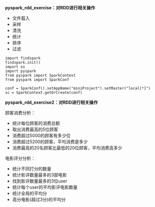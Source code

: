 **pyspark_rdd_exercise：对RDD进行相关操作**
- 文件载入
- 采样
- 清洗
- 统计
- 排序
- 过滤
```
import findspark
findspark.init()
import os
import pyspark
from pyspark import SparkContext
from pyspark import SparkConf

conf = SparkConf().setAppName("miniProject").setMaster("local[*]")
sc = SparkContext.getOrCreate(conf) 
```
**pyspark_rdd_exercise2：对RDD进行相关操作**

顾客消费分析：
- 统计每位顾客的消费总额
- 取出消费最高的5位顾客
- 消费超过5000的顾客有多少位
- 消费超过5200的顾客，平均消费是多少
- 消费最高的20名顾客比最低的20位顾客，平均消费高多少

电影评分分析：
-  统计不同打分的数量
-  统计影评数量最多的3部电影
-  找到影评数量最多的3位user
-  统计每个user的平均影评电影数量
-  统计全局的平均分
-  高分电影(超过3分)的平均分
